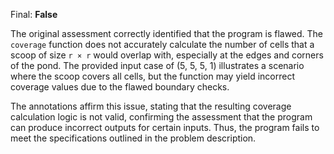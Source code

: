 Final: **False** 

The original assessment correctly identified that the program is flawed. The `coverage` function does not accurately calculate the number of cells that a scoop of size `r × r` would overlap with, especially at the edges and corners of the pond. The provided input case of (5, 5, 5, 1) illustrates a scenario where the scoop covers all cells, but the function may yield incorrect coverage values due to the flawed boundary checks. 

The annotations affirm this issue, stating that the resulting coverage calculation logic is not valid, confirming the assessment that the program can produce incorrect outputs for certain inputs. Thus, the program fails to meet the specifications outlined in the problem description.